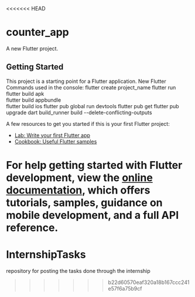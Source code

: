 <<<<<<< HEAD
# counter_app

A new Flutter project.

## Getting Started

This project is a starting point for a Flutter application.
New Flutter Commands used in the console: 
flutter create project_name
flutter run
flutter build apk   
flutter build appbundle   
flutter build ios
flutter pub global run devtools
flutter pub get
flutter pub upgrade
dart build_runner build --delete-conflicting-outputs

A few resources to get you started if this is your first Flutter project:

- [Lab: Write your first Flutter app](https://docs.flutter.dev/get-started/codelab)
- [Cookbook: Useful Flutter samples](https://docs.flutter.dev/cookbook)

For help getting started with Flutter development, view the
[online documentation](https://docs.flutter.dev/), which offers tutorials,
samples, guidance on mobile development, and a full API reference.
=======
# InternshipTasks
repository for posting the tasks done through the internship

>>>>>>> b22d60570eaf320a18b167ccc241e57f6a75b9cf
